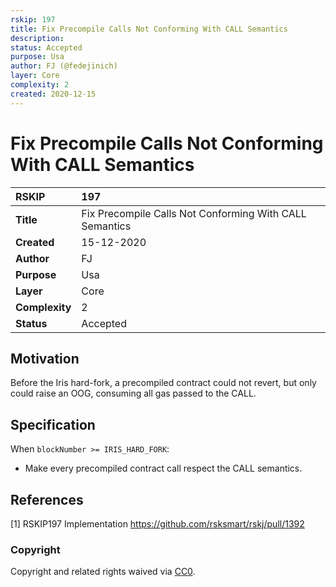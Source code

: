 ```yaml
---
rskip: 197
title: Fix Precompile Calls Not Conforming With CALL Semantics
description: 
status: Accepted
purpose: Usa
author: FJ (@fedejinich)
layer: Core
complexity: 2
created: 2020-12-15
---
```

# Fix Precompile Calls Not Conforming With CALL Semantics

|RSKIP          |197           |
| :------------ |:-------------|
|**Title**      | Fix Precompile Calls Not Conforming With CALL Semantics |
|**Created**    |15-12-2020 |
|**Author**     |FJ |
|**Purpose**    |Usa |
|**Layer**      |Core |
|**Complexity** |2 |
|**Status**     |Accepted |

## Motivation

Before the Iris hard-fork, a precompiled contract could not revert, but only could raise an OOG, consuming all gas passed to the CALL.

## Specification

When `blockNumber >= IRIS_HARD_FORK`: 
- Make every precompiled contract call respect the CALL semantics.

## References

[1] RSKIP197 Implementation https://github.com/rsksmart/rskj/pull/1392

### Copyright

Copyright and related rights waived via [CC0](https://creativecommons.org/publicdomain/zero/1.0/).

